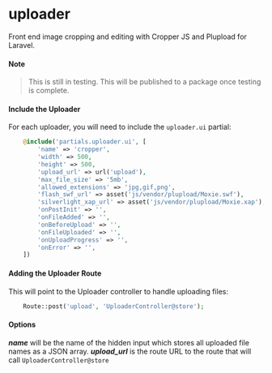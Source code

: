 # uploader
Front end image cropping and editing with Cropper JS and Plupload for Laravel.

#### Note

> This is still in testing. This will be published to a package once testing is complete.

#### Include the Uploader
For each uploader, you will need to include the `uploader.ui` partial:

```php
    @include('partials.uploader.ui', [
        'name' => 'cropper',
        'width' => 500,
        'height' => 500,
        'upload_url' => url('upload'),
        'max_file_size' => '5mb',
        'allowed_extensions' => 'jpg,gif,png',
        'flash_swf_url' => asset('js/vendor/plupload/Moxie.swf'),
        'silverlight_xap_url' => asset('js/vendor/plupload/Moxie.xap'),
        'onPostInit' => '',
        'onFileAdded' => '',
        'onBeforeUpload' => '',
        'onFileUploaded' => '',
        'onUploadProgress' => '',
        'onError' => '',
    ])
```

#### Adding the Uploader Route
This will point to the Uploader controller to handle uploading files:

```php
    Route::post('upload', 'UploaderController@store');
```

#### Options
***name*** will be the name of the hidden input which stores all uploaded file names as a JSON array.
***upload_url*** is the route URL to the route that will call `UploaderController@store`